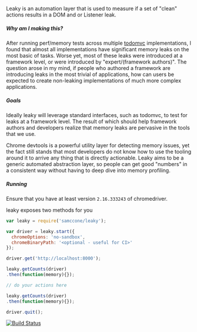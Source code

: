 Leaky is an automation layer that is used to measure if a set of "clean" actions results in a DOM and or Listener leak.

##### Why am I making this?

After running perf/memory tests across multiple [todomvc](https://github.com/tastejs/todomvc) implementations, I found that almost all implementations have significant memory leaks on the most basic of tasks. Worse yet, most of these leaks were introduced at a framework level, or were introduced by "expert/(framework authors)". The question arose in my mind, if people who authored a framework are introducing leaks in the most trivial of applications, how can users be expected to create non-leaking implementations of much more complex applications.

##### Goals

Ideally leaky will leverage standard interfaces, such as todomvc, to test for leaks at a framework level. The result of which should help framework authors and developers realize that memory leaks are pervasive in the tools that we use.

Chrome devtools is a powerful utility layer for detecting memory issues, yet the fact still stands that most developers do not know how to use the tooling around it to arrive any thing that is directly actionable. Leaky aims to be a generic automated abstraction layer, so people can get good "numbers" in a consistent way without having to deep dive into memory profiling.

##### Running

Ensure that you have at least version `2.16.333243` of chromedriver.

leaky exposes two methods for you

```js
var leaky = require('samccone/leaky');

var driver = leaky.start({
  chromeOptions: 'no-sandbox',
  chromeBinaryPath: '<optional - useful for CI>'
});

driver.get('http://localhost:8000');

leaky.getCounts(driver)
.then(function(memory){});

// do your actions here

leaky.getCounts(driver)
.then(function(memory){});

driver.quit();
```

[![Build Status](https://travis-ci.org/samccone/leaky.svg?branch=master)](https://travis-ci.org/samccone/leaky)
